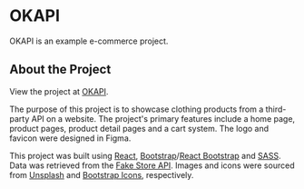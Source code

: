 # OKAPI

OKAPI is an example e-commerce project.

## About the Project

View the project at [OKAPI](https://okapi-portfolio.onrender.com/).

The purpose of this project is to showcase clothing products from a third-party API on a website. The project's primary features include a home page, product pages, product detail pages and a cart system. The logo and favicon were designed in Figma.

This project was built using [React](https://react.dev/), [Bootstrap](https://getbootstrap.com/)/[React Bootstrap](https://react-bootstrap.netlify.app/) and [SASS](https://sass-lang.com/). Data was retrieved from the [Fake Store API](https://fakestoreapi.com/). Images and icons were sourced from [Unsplash](https://unsplash.com/) and [Bootstrap Icons](https://icons.getbootstrap.com/), respectively.
